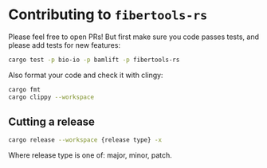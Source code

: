 # Contributing to `fibertools-rs`
Please feel free to open PRs! But first make sure you code passes tests, and please add tests for new features:
```bash
cargo test -p bio-io -p bamlift -p fibertools-rs
```
Also format your code and check it with clingy:
```bash
cargo fmt 
cargo clippy --workspace
```

## Cutting a release
```bash
cargo release --workspace {release type} -x
```
Where release type is one of: major, minor, patch.